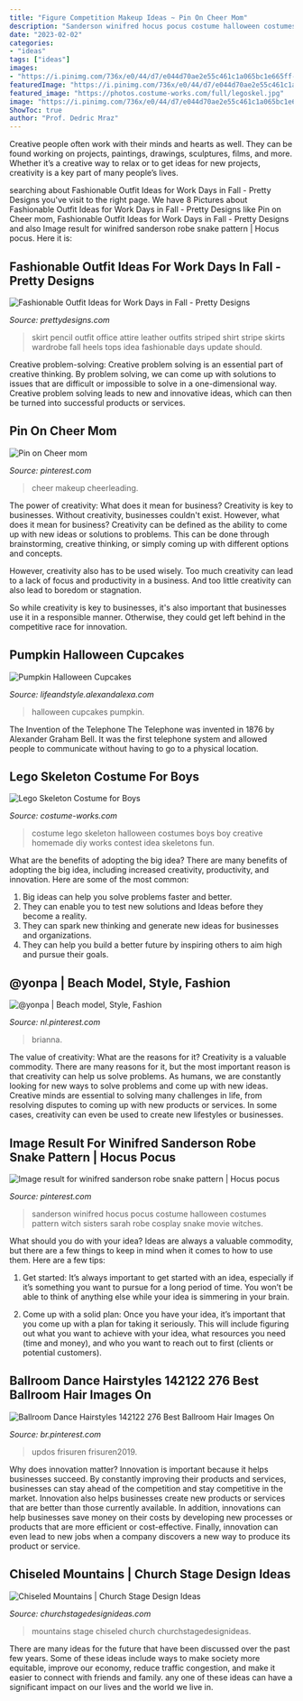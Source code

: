 ```yaml
---
title: "Figure Competition Makeup Ideas ~ Pin On Cheer Mom"
description: "Sanderson winifred hocus pocus costume halloween costumes pattern witch sisters sarah robe cosplay snake movie witches"
date: "2023-02-02"
categories:
- "ideas"
tags: ["ideas"]
images:
- "https://i.pinimg.com/736x/e0/44/d7/e044d70ae2e55c461c1a065bc1e665ff--cheerleading-makeup-cheer-makeup.jpg"
featuredImage: "https://i.pinimg.com/736x/e0/44/d7/e044d70ae2e55c461c1a065bc1e665ff--cheerleading-makeup-cheer-makeup.jpg"
featured_image: "https://photos.costume-works.com/full/legoskel.jpg"
image: "https://i.pinimg.com/736x/e0/44/d7/e044d70ae2e55c461c1a065bc1e665ff--cheerleading-makeup-cheer-makeup.jpg"
ShowToc: true
author: "Prof. Dedric Mraz"
---
```



Creative people often work with their minds and hearts as well. They can be found working on projects, paintings, drawings, sculptures, films, and more. Whether it’s a creative way to relax or to get ideas for new projects, creativity is a key part of many people’s lives.

	

		
searching about Fashionable Outfit Ideas for Work Days in Fall - Pretty Designs you've visit to the right page. We have 8 Pictures about Fashionable Outfit Ideas for Work Days in Fall - Pretty Designs like Pin on Cheer mom, Fashionable Outfit Ideas for Work Days in Fall - Pretty Designs and also Image result for winifred sanderson robe snake pattern | Hocus pocus. Here it is:
		
    
## Fashionable Outfit Ideas For Work Days In Fall - Pretty Designs

<img loading=lazy src="http://www.prettydesigns.com/wp-content/uploads/2014/07/Black-Pencil-Skirt-Outfit-Idea-with-Stripe-Tops.jpg" onerror="this.onerror=null;this.src='https://tse4.mm.bing.net/th?id=OIP.77xaoUtqXU25c9I5V5l51AHaK3&amp;pid=15.1';" alt="Fashionable Outfit Ideas for Work Days in Fall - Pretty Designs">

_Source: prettydesigns.com_

>skirt pencil outfit office attire leather outfits striped shirt stripe skirts wardrobe fall heels tops idea fashionable days update should. 

	

Creative problem-solving:
Creative problem solving is an essential part of creative thinking. By problem solving, we can come up with solutions to issues that are difficult or impossible to solve in a one-dimensional way. Creative problem solving leads to new and innovative ideas, which can then be turned into successful products or services.

    
## Pin On Cheer Mom

<img loading=lazy src="https://i.pinimg.com/736x/e0/44/d7/e044d70ae2e55c461c1a065bc1e665ff--cheerleading-makeup-cheer-makeup.jpg" onerror="this.onerror=null;this.src='https://tse2.mm.bing.net/th?id=OIP.JWncbLvr3EFR8W4EUsTgGQHaJ3&amp;pid=15.1';" alt="Pin on Cheer mom">

_Source: pinterest.com_

>cheer makeup cheerleading. 

	

The power of creativity: What does it mean for business?
Creativity is key to businesses. Without creativity, businesses couldn't exist. However, what does it mean for business? 
Creativity can be defined as the ability to come up with new ideas or solutions to problems. This can be done through brainstorming, creative thinking, or simply coming up with different options and concepts. 

However, creativity also has to be used wisely. Too much creativity can lead to a lack of focus and productivity in a business. And too little creativity can also lead to boredom or stagnation. 

So while creativity is key to businesses, it's also important that businesses use it in a responsible manner. Otherwise, they could get left behind in the competitive race for innovation.

    
## Pumpkin Halloween Cupcakes

<img loading=lazy src="https://lifeandstyle.alexandalexa.com/itc-content/uploads/2013/10/IMG_2720.jpg" onerror="this.onerror=null;this.src='https://tse3.mm.bing.net/th?id=OIP.qVuzoCVjGkECRzxG4sQ9rwHaLH&amp;pid=15.1';" alt="Pumpkin Halloween Cupcakes">

_Source: lifeandstyle.alexandalexa.com_

>halloween cupcakes pumpkin. 

	

The Invention of the Telephone
The Telephone was invented in 1876 by Alexander Graham Bell. It was the first telephone system and allowed people to communicate without having to go to a physical location.

    
## Lego Skeleton Costume For Boys

<img loading=lazy src="https://photos.costume-works.com/full/legoskel.jpg" onerror="this.onerror=null;this.src='https://tse3.mm.bing.net/th?id=OIP.oC5Bucu9bLPZKueQK6U70AHaJ4&amp;pid=15.1';" alt="Lego Skeleton Costume for Boys">

_Source: costume-works.com_

>costume lego skeleton halloween costumes boys boy creative homemade diy works contest idea skeletons fun. 

	

What are the benefits of adopting the big idea?
There are many benefits of adopting the big idea, including increased creativity, productivity, and innovation. Here are some of the most common: 
1. Big ideas can help you solve problems faster and better.
2. They can enable you to test new solutions and Ideas before they become a reality. 
3. They can spark new thinking and generate new ideas for businesses and organizations. 
4. They can help you build a better future by inspiring others to aim high and pursue their goals.

    
## @yonpa | Beach Model, Style, Fashion

<img loading=lazy src="https://i.pinimg.com/736x/32/e8/c3/32e8c3c89cf1c089d0385ff33271f585.jpg" onerror="this.onerror=null;this.src='https://tse2.mm.bing.net/th?id=OIP.b0morplzBpD7G4MEbHAafgHaJQ&amp;pid=15.1';" alt="@yonpa | Beach model, Style, Fashion">

_Source: nl.pinterest.com_

>brianna. 

	

The value of creativity: What are the reasons for it?
Creativity is a valuable commodity. There are many reasons for it, but the most important reason is that creativity can help us solve problems. As humans, we are constantly looking for new ways to solve problems and come up with new ideas. Creative minds are essential to solving many challenges in life, from resolving disputes to coming up with new products or services. In some cases, creativity can even be used to create new lifestyles or businesses.

    
## Image Result For Winifred Sanderson Robe Snake Pattern | Hocus Pocus

<img loading=lazy src="https://i.pinimg.com/736x/2a/0b/7b/2a0b7bffd9fbac8a34e6e148ad6c2bbd.jpg" onerror="this.onerror=null;this.src='https://tse2.mm.bing.net/th?id=OIP.0GEPe-dSsBokH-XiXyq4nwHaJ4&amp;pid=15.1';" alt="Image result for winifred sanderson robe snake pattern | Hocus pocus">

_Source: pinterest.com_

>sanderson winifred hocus pocus costume halloween costumes pattern witch sisters sarah robe cosplay snake movie witches. 

	

What should you do with your idea?
Ideas are always a valuable commodity, but there are a few things to keep in mind when it comes to how to use them. Here are a few tips: 
1. Get started: It’s always important to get started with an idea, especially if it’s something you want to pursue for a long period of time. You won’t be able to think of anything else while your idea is simmering in your brain.

2. Come up with a solid plan: Once you have your idea, it’s important that you come up with a plan for taking it seriously. This will include figuring out what you want to achieve with your idea, what resources you need (time and money), and who you want to reach out to first (clients or potential customers). 


    
## Ballroom Dance Hairstyles 142122 276 Best Ballroom Hair Images On

<img loading=lazy src="https://i.pinimg.com/736x/23/fe/42/23fe424259ce7b063bd32131e895b4a6.jpg" onerror="this.onerror=null;this.src='https://tse1.mm.bing.net/th?id=OIP.qWPhe2YqcalEOQw7tRiCrAHaJ3&amp;pid=15.1';" alt="Ballroom Dance Hairstyles 142122 276 Best Ballroom Hair Images On">

_Source: br.pinterest.com_

>updos frisuren frisuren2019. 

	

Why does innovation matter?
Innovation is important because it helps businesses succeed. By constantly improving their products and services, businesses can stay ahead of the competition and stay competitive in the market. Innovation also helps businesses create new products or services that are better than those currently available. In addition, innovations can help businesses save money on their costs by developing new processes or products that are more efficient or cost-effective. Finally, innovation can even lead to new jobs when a company discovers a new way to produce its product or service.

    
## Chiseled Mountains | Church Stage Design Ideas

<img loading=lazy src="http://www.churchstagedesignideas.com/wp-content/uploads/2016/09/Chiseled-Mountains-Stage-Design.jpg" onerror="this.onerror=null;this.src='https://tse3.mm.bing.net/th?id=OIP.5AJ0A5QOVsDVJAEQ3I-7dAHaDT&amp;pid=15.1';" alt="Chiseled Mountains | Church Stage Design Ideas">

_Source: churchstagedesignideas.com_

>mountains stage chiseled church churchstagedesignideas. 

	

There are many ideas for the future that have been discussed over the past few years. Some of these ideas include ways to make society more equitable, improve our economy, reduce traffic congestion, and make it easier to connect with friends and family. any one of these ideas can have a significant impact on our lives and the world we live in.

